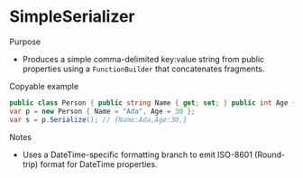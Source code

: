 # SimpleSerializer

Purpose
- Produces a simple comma-delimited key:value string from public properties using a `FunctionBuilder` that concatenates fragments.

Copyable example
```csharp
public class Person { public string Name { get; set; } public int Age { get; set; } }
var p = new Person { Name = "Ada", Age = 30 };
var s = p.Serialize(); // {Name:Ada,Age:30,}
```

Notes
- Uses a DateTime-specific formatting branch to emit ISO-8601 (Round-trip) format for DateTime properties.
